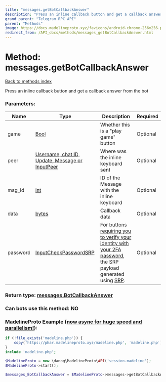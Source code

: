 ```yaml
---
title: "messages.getBotCallbackAnswer"
description: "Press an inline callback button and get a callback answer from the bot"
grand_parent: "Telegram RPC API"
parent: "Methods"
image: https://docs.madelineproto.xyz/favicons/android-chrome-256x256.png
redirect_from: /API_docs/methods/messages_getBotCallbackAnswer.html
---
```

# Method: messages.getBotCallbackAnswer
[Back to methods index](index.html)



Press an inline callback button and get a callback answer from the bot

### Parameters:

| Name     |    Type       | Description | Required |
|----------|---------------|-------------|----------|
|game|[Bool](/API_docs/types/Bool.html) | Whether this is a "play game" button | Optional|
|peer|[Username, chat ID, Update, Message or InputPeer](/API_docs/types/InputPeer.html) | Where was the inline keyboard sent | Optional|
|msg\_id|[int](/API_docs/types/int.html) | ID of the Message with the inline keyboard | Optional|
|data|[bytes](/API_docs/types/bytes.html) | Callback data | Optional|
|password|[InputCheckPasswordSRP](/API_docs/types/InputCheckPasswordSRP.html) | For buttons [requiring you to verify your identity with your 2FA password](../constructors/keyboardButtonCallback.html), the SRP payload generated using [SRP](https://core.telegram.org/api/srp). | Optional|


### Return type: [messages.BotCallbackAnswer](/API_docs/types/messages.BotCallbackAnswer.html)

### Can bots use this method: **NO**


### MadelineProto Example ([now async for huge speed and parallelism!](https://docs.madelineproto.xyz/docs/ASYNC.html)):


```php
if (!file_exists('madeline.php')) {
    copy('https://phar.madelineproto.xyz/madeline.php', 'madeline.php');
}
include 'madeline.php';

$MadelineProto = new \danog\MadelineProto\API('session.madeline');
$MadelineProto->start();

$messages_BotCallbackAnswer = $MadelineProto->messages->getBotCallbackAnswer(game: $Bool, peer: $InputPeer, msg_id: $int, data: 'bytes', password: $InputCheckPasswordSRP, );
```

